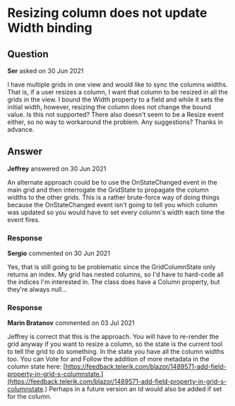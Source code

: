 # Resizing column does not update Width binding

## Question

**Ser** asked on 30 Jun 2021

I have multiple grids in one view and would like to sync the columns widths. That is, if a user resizes a column, I want that column to be resized in all the grids in the view. I bound the Width property to a field and while it sets the initial width, however, resizing the column does not change the bound value. Is this not supported? There also doesn't seem to be a Resize event either, so no way to workaround the problem. Any suggestions? Thanks in advance.

## Answer

**Jeffrey** answered on 30 Jun 2021

An alternate approach could be to use the OnStateChanged event in the main grid and then interrogate the GridState to propagate the column widths to the other grids. This is a rather brute-force way of doing things because the OnStateChanged event isn't going to tell you which column was updated so you would have to set every column's width each time the event fires.

### Response

**Sergio** commented on 30 Jun 2021

Yes, that is still going to be problematic since the GridColumnState only returns an index. My grid has nested columns, so I'd have to hard-code all the indices I'm interested in. The class does have a Column property, but they're always null...

### Response

**Marin Bratanov** commented on 03 Jul 2021

Jeffrey is correct that this is the approach. You will have to re-render the grid anyway if you want to resize a column, so the state is the current tool to tell the grid to do something. In the state you have all the column widths too. You can Vote for and Follow the addition of more metadata in the column state here: [https://feedback.telerik.com/blazor/1489571-add-field-property-in-grid-s-columnstate.](https://feedback.telerik.com/blazor/1489571-add-field-property-in-grid-s-columnstate.) Perhaps in a future version an Id would also be added if set for the column.
